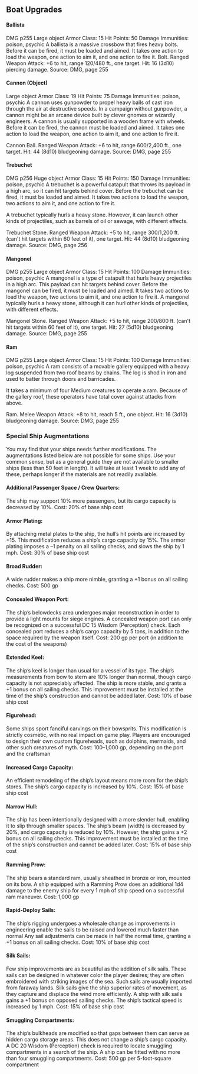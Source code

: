 ## Boat Upgrades

#### Ballista
DMG
p255
Large object
Armor Class: 15
Hit Points: 50
Damage Immunities: poison, psychic
A ballista is a massive crossbow that fires heavy bolts. Before it can be fired, it must be loaded and aimed. It takes one action to load the weapon, one action to aim it, and one action to fire it.
Bolt. Ranged Weapon Attack: +6 to hit, range 120/480 ft., one target. Hit: 16 (3d10) piercing damage.
Source: DMG, page 255

#### Cannon (Object)
Large object
Armor Class: 19
Hit Points: 75
Damage Immunities: poison, psychic
A cannon uses gunpowder to propel heavy balls of cast iron through the air at destructive speeds. In a campaign without gunpowder, a cannon might be an arcane device built by clever gnomes or wizardly engineers.
A cannon is usually supported in a wooden frame with wheels. Before it can be fired, the cannon must be loaded and aimed. It takes one action to load the weapon, one action to aim it, and one action to fire it.

Cannon Ball. Ranged Weapon Attack: +6 to hit, range 600/2,400 ft., one target. Hit: 44 (8d10) bludgeoning damage.
Source: DMG, page 255

#### Trebuchet
DMG
p256
Huge object
Armor Class: 15
Hit Points: 150
Damage Immunities: poison, psychic
A trebuchet is a powerful catapult that throws its payload in a high arc, so it can hit targets behind cover.
Before the trebuchet can be fired, it must be loaded and aimed. It takes two actions to load the weapon, two actions to aim it, and one action to fire it.

A trebuchet typically hurls a heavy stone. However, it can launch other kinds of projectiles, such as barrels of oil or sewage, with different effects.

Trebuchet Stone. Ranged Weapon Attack: +5 to hit, range 300/1,200 ft. (can't hit targets within 60 feet of it), one target. Hit: 44 (8d10) bludgeoning damage.
Source: DMG, page 256

#### Mangonel
DMG
p255
Large object
Armor Class: 15
Hit Points: 100
Damage Immunities: poison, psychic
A mangonel is a type of catapult that hurls heavy projectiles in a high arc. This payload can hit targets behind cover. Before the mangonel can be fired, it must be loaded and aimed. It takes two actions to load the weapon, two actions to aim it, and one action to fire it.
A mangonel typically hurls a heavy stone, although it can hurl other kinds of projectiles, with different effects.

Mangonel Stone. Ranged Weapon Attack: +5 to hit, range 200/800 ft. (can't hit targets within 60 feet of it), one target. Hit: 27 (5d10) bludgeoning damage.
Source: DMG, page 255

#### Ram
DMG
p255
Large object
Armor Class: 15
Hit Points: 100
Damage Immunities: poison, psychic
A ram consists of a movable gallery equipped with a heavy log suspended from two roof beams by chains.
The log is shod in iron and used to batter through doors and barricades.

It takes a minimum of four Medium creatures to operate a ram. Because of the gallery roof, these operators have total cover against attacks from above.

Ram. Melee Weapon Attack: +8 to hit, reach 5 ft., one object. Hit: 16 (3d10) bludgeoning damage.
Source: DMG, page 255


### Special Ship Augmentations
You may find that your ships needs further modifications.
The augmentations listed below are not possible for some
ships. Use your common sense, but as a general guide they
are not available to smaller ships (less than 50 feet in
length). It will take at least 1 week to add any of these,
perhaps longer if the materials are not readily available.

#### Additional Passenger Space / Crew Quarters: 
The ship may support 10% more passengers, but its cargo capacity is decreased by 10%.
Cost: 20% of base ship cost

#### Armor Plating: 
By attaching metal plates to the ship, the hull’s hit points are increased by +15. This modification reduces a ship’s cargo capacity by 15%. The armor plating imposes a –1 penalty on all sailing checks, and slows the ship by 1 mph.
Cost: 30% of base ship cost

#### Broad Rudder: 
A wide rudder makes a ship more nimble, granting a +1 bonus on all sailing checks.
Cost: 500 gp

#### Concealed Weapon Port: 
The ship’s belowdecks area undergoes major reconstruction in order to provide a light mounts for siege engines. A concealed weapon port can
only be recognized on a successful DC 15 Wisdom (Perception) check. Each concealed port reduces a ship’s cargo capacity by 5 tons, in addition to the space required by the weapon itself.
Cost: 200 gp per port (in addition to the cost of the
weapons)

#### Extended Keel: 
The ship’s keel is longer than usual for a vessel of its type. The ship’s measurements from bow to stern are 10% longer than normal, though cargo capacity is not appreciably affected. The ship is more stable, and grants a +1 bonus on all sailing checks. This improvement must be installed at the time of the ship’s construction and cannot be added later.
Cost: 10% of base ship cost

#### Figurehead: 
Some ships sport fanciful carvings on their bowsprits. This modification is strictly cosmetic, with no real impact on game play. Players are encouraged to design their own custom figureheads, such as dolphins, mermaids, and other such creatures of myth.
Cost: 100–1,000 gp, depending on the port and the craftsman

#### Increased Cargo Capacity: 
An efficient remodeling of the ship’s layout means more room for the ship’s stores. The ship’s cargo capacity is increased by 10%.
Cost: 15% of base ship cost

#### Narrow Hull: 
The ship has been intentionally designed with a more slender hull, enabling it to slip through smaller
spaces. The ship’s beam (width) is decreased by 20%, and cargo capacity is reduced by 10%. However, the ship gains a +2 bonus on all sailing checks. This improvement must be installed at the time of the ship’s construction and cannot be added later.
Cost: 15% of base ship cost

#### Ramming Prow: 
The ship bears a standard ram, usually sheathed in bronze or iron, mounted on its bow. A ship equipped with a Ramming Prow does an additional 1d4
damage to the enemy ship for every 1 mph of ship speed on a successful ram maneuver.
Cost: 1,000 gp

#### Rapid-Deploy Sails: 
The ship’s rigging undergoes a wholesale change as improvements in engineering enable the sails to be raised and lowered much faster than normal
Any sail adjustments can be made in half the normal time, granting a +1 bonus on all sailing checks.
Cost: 10% of base ship cost

#### Silk Sails: 
Few ship improvements are as beautiful as the addition of silk sails. These sails can be designed in whatever color the player desires; they are often embroidered with striking images of the sea. Such sails are usually imported from faraway lands. Silk sails give the ship superior rates of movement, as they capture and displace the wind more efficiently. A ship with silk sails gains a +1 bonus on opposed sailing checks. The ship’s tactical speed is increased by 1 mph.
Cost: 15% of base ship cost

#### Smuggling Compartments: 
The ship’s bulkheads are modified so that gaps between them can serve as hidden cargo storage areas. This does not change a ship’s cargo
capacity. A DC 20 Wisdom (Perception) check is required to locate smuggling compartments in a search of the ship. A ship can be fitted with no more than four smuggling compartments.
Cost: 500 gp per 5-foot-square compartment 